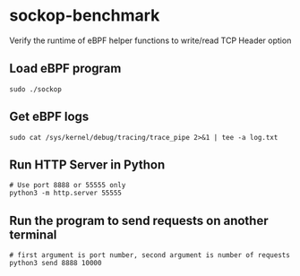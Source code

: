 # sockop-benchmark
Verify the runtime of eBPF helper functions to write/read TCP Header option 

## Load eBPF program
```
sudo ./sockop
```

## Get eBPF logs
```
sudo cat /sys/kernel/debug/tracing/trace_pipe 2>&1 | tee -a log.txt
```

## Run HTTP Server in Python 
```
# Use port 8888 or 55555 only
python3 -m http.server 55555
```

## Run the program to send requests on another terminal
```
# first argument is port number, second argument is number of requests
python3 send 8888 10000
```

